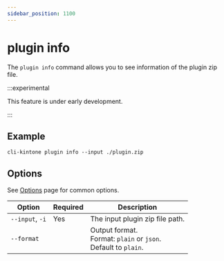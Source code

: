 ```yaml
---
sidebar_position: 1100
---
```


# plugin info

The `plugin info` command allows you to see information of the plugin zip file.

:::experimental

This feature is under early development.

:::

## Example

```shell
cli-kintone plugin info --input ./plugin.zip
```

## Options

See [Options](/guide/options) page for common options.

| Option          | Required | Description                                                           |
| --------------- | -------- | --------------------------------------------------------------------- |
| `--input`, `-i` | Yes      | The input plugin zip file path.                                       |
| `--format  `    |          | Output format.<br/>Format: `plain` or `json`.<br/>Default to `plain`. |
